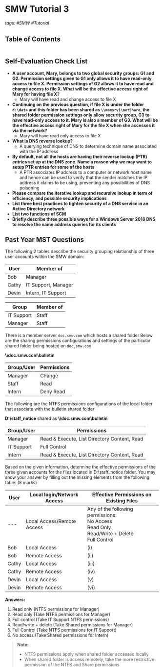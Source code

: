 # SMW Tutorial 3

###### tags: #SMW #Tutorial 

## Table of Contents
```toc
```

## Self-Evaluation Check List
- **A user account, Mary, belongs to two global security groups: G1 and G2. Permission settings given to G1 only allows it to have read-only access to file X. Permission settings of G2 allows it to have read and change access to file X. What will be the effective access right of Mary for having file X?**
	- Mary will have read and change access to file X
- **Continuing on the previous question, if file X is under the folder `d:\data` and this folder has been shared as `\\memsrv1\netShare`, the shared folder permission settings only allow security group, G3 to have read-only access to it. Mary is also a member of G3. What will be the effective access right of Mary for the file X when she accesses it via the network?**
	- Mary will have read only access to file X
- **What is DNS reverse lookup?**
	- A querying technique of DNS to determine domain name associated with the IP address
- **By default, not all the hosts are having their reverse lookup (PTR) entries set up at the DNS zone. Name a reason why we may want to setup PTR entries for some of the hosts**
	- A PTR associates IP address to a computer or network host name and hence can be used to verify that the sender matches the IP address it claims to be using, preventing any possibilities of DNS poisoning
- **Please compare the iterative lookup and recursive lookup in term of efficiency, and possible security implications**
- **List three best practices to tighten security of a DNS service in an Active Directory network**
- **List two functions of SCM**
- **Briefly describe three possible ways for a Windows Server 2016 DNS to resolve the name address queries for its clients**

## Past Year MST Questions
The following 2 tables describe the security grouping relationship of three user accounts within the SMW domain:

| User  | Member of           |
| ----- | ------------------- |
| Bob   | Manager             |
| Cathy | IT Support, Manager |
| Devin | Intern, IT Support          |

| Group      | Member of |
| ---------- | --------- |
| IT Support | Staff     |
| Manager    | Staff     |

There is a member server `doc.smw.com` which hosts a shared folder
Below are the sharing permissions configurations and settings of the particular shared folder being hosted on `doc.smw.com`

**\\\\doc.smw.com\\bulletin**

| Group/User | Permissions |
| ---------- | ----------- |
| Manager    | Change      |
| Staff      | Read        |
| Intern     | Deny Read   |

The following are the NTFS permissions configurations of the local folder that associate with the bulletin shared folder

**D:\\staff_notice** shared as **\\\\doc.smw.com\\bulletin**

| Group/User | Permissions                                  |
| ---------- | -------------------------------------------- |
| Manager    | Read & Execute, List Directory Content, Read |
| IT Support | Full Control                                 |
| Intern     | Read & Execute, List Directory Content, Read |

Based on the given information, determine the effective permissions of the three given accounts for the files located in D:\\staff_notice folder. You may show your answer by filling out the missing elements from the following table: (8 marks)

| User  | Local login/Network Access | Effective Permissions on Existing Files                                                            |
| ----- | -------------------------- | -------------------------------------------------------------------------------------------------- |
| ---   | Local Access/Remote Access | Any of the following permissions:<br>No Access<br>Read Only<br>Read/Write + Delete<br>Full Control |
| Bob   | Local Access               | (i)                                                                                                |
| Bob   | Remote Access              | (ii)                                                                                               |
| Cathy | Local Access               | (iii)                                                                                              |
| Cathy | Remote Access              | (iv)                                                                                               |
| Devin | Local Access               | (v)                                                                                                |
| Devin | Remote Access              | (vi)                                                                                                   |

**Answers:**
1. Read only (NTFS permissions for Manager)
2. Read only (Take NTFS permissions for Manager)
3. Full control (Take IT Support NTFS permissions)
4. Read/write + delete (Take Shared permissions for Manager)
5. Full Control (Take NTFS permissions for IT Support)
6. No access (Take Shared permissions for Intern)

> **Note:**
> - NTFS permissions apply when shared folder accessed locally
> - When shared folder is access remotely, take the more restrictive permission of the NTFS and Share permissions